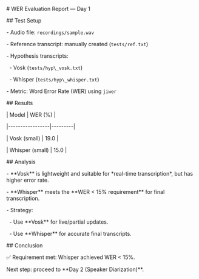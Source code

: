 \# WER Evaluation Report — Day 1



\## Test Setup

\- Audio file: `recordings/sample.wav`

\- Reference transcript: manually created (`tests/ref.txt`)

\- Hypothesis transcripts:

&nbsp; - Vosk (`tests/hyp\_vosk.txt`)

&nbsp; - Whisper (`tests/hyp\_whisper.txt`)

\- Metric: Word Error Rate (WER) using `jiwer`



\## Results

| Model           | WER (%) |

|-----------------|---------|

| Vosk (small)    | 19.0    |

| Whisper (small) | 15.0    |



\## Analysis

\- \*\*Vosk\*\* is lightweight and suitable for \*real-time transcription\*, but has higher error rate.  

\- \*\*Whisper\*\* meets the \*\*WER < 15% requirement\*\* for final transcription.  

\- Strategy:

&nbsp; - Use \*\*Vosk\*\* for live/partial updates.

&nbsp; - Use \*\*Whisper\*\* for accurate final transcripts.



\## Conclusion

✅ Requirement met: Whisper achieved WER < 15%.  

Next step: proceed to \*\*Day 2 (Speaker Diarization)\*\*.



